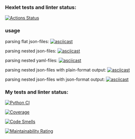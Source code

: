 ### Hexlet tests and linter status:
[![Actions Status](https://github.com/Dw4rfSt4r/python-project-50/actions/workflows/hexlet-check.yml/badge.svg)](https://github.com/Dw4rfSt4r/python-project-50/actions)


### usage

parsing flat json-files:
[![asciicast](https://asciinema.org/a/FtTgTiISTfvCnuUknvVgiicEt.svg)](https://asciinema.org/a/FtTgTiISTfvCnuUknvVgiicEt)

parsing nested json-files:
[![asciicast](https://asciinema.org/a/vfbgZ1Xlswy5M6szyDC7rRyEW.svg)](https://asciinema.org/a/vfbgZ1Xlswy5M6szyDC7rRyEW)

parsing nested yaml-files:
[![asciicast](https://asciinema.org/a/Gbl9L2hBAyRAvLKnvm1S7GF5J.svg)](https://asciinema.org/a/Gbl9L2hBAyRAvLKnvm1S7GF5J)

parsing nested json-files with plain-format output:
[![asciicast](https://asciinema.org/a/6PZzYxEhO6x2iJfVgZmwiK653.svg)](https://asciinema.org/a/6PZzYxEhO6x2iJfVgZmwiK653)

parsing nested json-files with json-format output:
[![asciicast](https://asciinema.org/a/OHcKrJPXWp33ZbAztx60Fr7jk.svg)](https://asciinema.org/a/OHcKrJPXWp33ZbAztx60Fr7jk)


### My tests and linter status:

[![Python CI](https://github.com/Dw4rfSt4r/python-project-50/actions/workflows/python-ci.yml/badge.svg)](https://github.com/Dw4rfSt4r/python-project-50/actions/workflows/python-ci.yml)

[![Coverage](https://sonarcloud.io/api/project_badges/measure?project=Dw4rfSt4r_python-project-50&metric=coverage)](https://sonarcloud.io/summary/new_code?id=Dw4rfSt4r_python-project-50)

[![Code Smells](https://sonarcloud.io/api/project_badges/measure?project=Dw4rfSt4r_python-project-50&metric=code_smells)](https://sonarcloud.io/summary/new_code?id=Dw4rfSt4r_python-project-50)

[![Maintainability Rating](https://sonarcloud.io/api/project_badges/measure?project=Dw4rfSt4r_python-project-50&metric=sqale_rating)](https://sonarcloud.io/summary/new_code?id=Dw4rfSt4r_python-project-50)